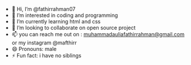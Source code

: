 - 👋 Hi, I’m @fathirrahman07
- 👀 I’m interested in coding and programming
- 🌱 I’m currently learning html and css
- 💞️ I’m looking to collaborate on open source project
- 📫 you can reach me out on : muhammadauliafathirrahman@gmail.com or my instagram @mafthirr
- 😄 Pronouns: male
- ⚡ Fun fact: i have no siblings

<!---
fathirrahman07/fathirrahman07 is a ✨ special ✨ repository because its `README.md` (this file) appears on your GitHub profile.
You can click the Preview link to take a look at your changes.
--->
